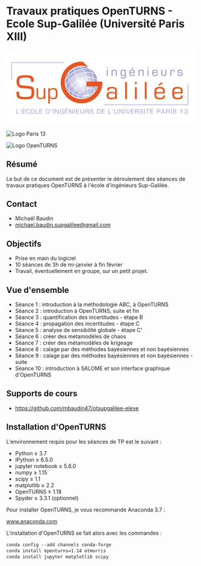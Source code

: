 # Travaux pratiques OpenTURNS - Ecole Sup-Galilée (Université Paris XIII)


![Logo Sup Galilée](logo-sup-galilee.jpg)

![Logo Paris 13](USPC-PARIS13-1.png)

![Logo OpenTURNS](logo_OT.png)

## Résumé

Le but de ce document est de présenter le déroulement des séances de travaux pratiques OpenTURNS à l'école d'ingénieurs Sup-Galilée.

## Contact

- Michaël Baudin
- michael.baudin.supgalilee@gmail.com

## Objectifs

* Prise en main du logiciel
* 10 séances de 3h de mi-janvier à fin février
* Travail, éventuellement en groupe, sur un petit projet.

## Vue d'ensemble

* Séance 1 : introduction à la méthodologie ABC, à OpenTURNS
* Séance 2 : introduction à OpenTURNS, suite et fin
* Séance 3 : quantification des incertitudes - étape B
* Séance 4 : propagation des incertitudes - étape C
* Séance 5 : analyse de sensibilité globale - étape C'
* Séance 6 : créer des métamodèles de chaos
* Séance 7 : créer des métamodèles de krigeage
* Séance 8 : calage par des méthodes bayésiennes et non bayésiennes
* Séance 9 : calage par des méthodes bayésiennes et non bayésiennes - suite
* Séance 10 : introduction à SALOME et son interface graphique d'OpenTURNS

## Supports de cours

- https://github.com/mbaudin47/otsupgalilee-eleve

## Installation d'OpenTURNS

L'environnement requis pour les séances de TP est le suivant :
* Python ≥ 3.7
* IPython ≥ 6.5.0
* jupyter notebook ≥ 5.6.0
* numpy ≥ 1.15
* scipy ≥ 1.1
* matplotlib ≥ 2.2
* OpenTURNS ≥ 1.18
* Spyder ≥ 3.3.1  (optionnel)

Pour installer OpenTURNS, je vous recommande Anaconda 3.7 :

www.anaconda.com

L'installation d'OpenTURNS se fait alors avec les commandes :
```
conda config --add channels conda-forge
conda install openturns=1.14 otmorris
conda install jupyter matplotlib scipy
```
